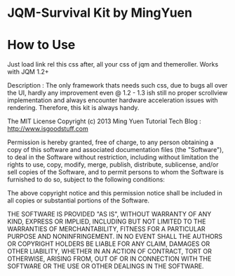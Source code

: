 JQM-Survival Kit by MingYuen
================================

How to Use
================================
Just load link rel this css after, all your css of jqm and themeroller. Works with JQM 1.2+


Description : The only framework thats needs such css, due to bugs all over the UI, hardly any improvement even @ 1.2 - 1.3 ish
still no proper scrollview implementation and always encounter hardware acceleration issues with rendering. Therefore, this kit is always handy.


The MIT License
Copyright (c) 2013 Ming Yuen
Tutorial Tech Blog : http://www.isgoodstuff.com 


Permission is hereby granted, free of charge, to any person obtaining a copy of this software and associated documentation files (the "Software"), to deal in the Software without restriction, including without limitation the rights to use, copy, modify, merge, publish, distribute, sublicense, and/or sell copies of the Software, and to permit persons to whom the Software is furnished to do so, subject to the following conditions:

The above copyright notice and this permission notice shall be included in all copies or substantial portions of the Software.

THE SOFTWARE IS PROVIDED "AS IS", WITHOUT WARRANTY OF ANY KIND, EXPRESS OR IMPLIED, INCLUDING BUT NOT LIMITED TO THE WARRANTIES OF MERCHANTABILITY, FITNESS FOR A PARTICULAR PURPOSE AND NONINFRINGEMENT. IN NO EVENT SHALL THE AUTHORS OR COPYRIGHT HOLDERS BE LIABLE FOR ANY CLAIM, DAMAGES OR OTHER LIABILITY, WHETHER IN AN ACTION OF CONTRACT, TORT OR OTHERWISE, ARISING FROM, OUT OF OR IN CONNECTION WITH THE SOFTWARE OR THE USE OR OTHER DEALINGS IN THE SOFTWARE.